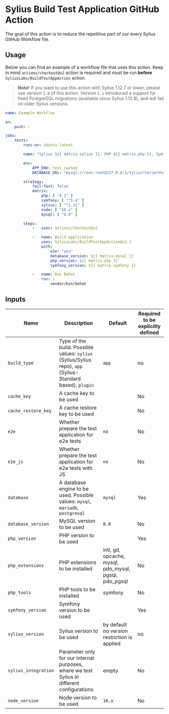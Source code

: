 # Sylius Build Test Application GitHub Action

The goal of this action is to reduce the repetitive part of our every Sylius GitHub Workflow file.

## Usage

Below you can find an example of a workflow file that uses this action. Keep in mind `actions/checkout@v2`
action is required and must be run **before** `SyliusLabs/BuildTestAppAction` action.

> **Note!** If you want to use this action with Sylius 1.12.7 or lower, please use version `2.0` of this action. Version `2.1` introduced
> a support for fixed PostgreSQL migrations (available since Sylius 1.12.8), and will fail on older Sylius versions.

```yaml
name: Example Workflow

on:
    push: ~

jobs:
    tests:
        runs-on: ubuntu-latest

        name: "Sylius ${{ matrix.sylius }}, PHP ${{ matrix.php }}, Symfony ${{ matrix.symfony }}, MySQL ${{ matrix.mysql }}"

        env:
            APP_ENV: test_cached
            DATABASE_URL: "mysql://root:root@127.0.0.1/sylius?serverVersion=${{ matrix.mysql }}"

        strategy:
            fail-fast: false
            matrix:
                php: [ "8.1" ]
                symfony: [ "^5.4" ]
                sylius: [ "^1.11" ]
                node: [ "16.x" ]
                mysql: [ "8.0" ]

        steps:
            -   uses: actions/checkout@v2

            -   name: Build application
                uses: SyliusLabs/BuildTestAppAction@v2.1
                with:
                    e2e: "yes"
                    database_version: ${{ matrix.mysql }}
                    php_version: ${{ matrix.php }}
                    symfony_version: ${{ matrix.symfony }}

            -   name: Run Behat
                run: |
                    vendor/bin/behat
```

## Inputs

| Name                 | Description                                                                                                | Default                                               | Required to be explicitly defined |
|----------------------|------------------------------------------------------------------------------------------------------------|-------------------------------------------------------|-----------------------------------|
| `build_type`         | Type of the build. Possible values: `sylius` (Sylius/Sylius repo), `app` (Sylius-Standard based), `plugin` | `app`                                                 | no                                |
| `cache_key`          | A cache key to be used                                                                                     |                                                       | No                                |
| `cache_restore_key`  | A cache restore key to be used                                                                             |                                                       | No                                |
| `e2e`                | Whether prepare the test application for e2e tests                                                         | `no`                                                  | No                                |
| `e2e_js`             | Whether prepare the test application for e2e tests with JS                                                 | `no`                                                  | No                                |
| `database`           | A database engine to be used. Possible values: `mysql`, `mariadb`, `postgresql`                            | `mysql`                                               | Yes                               |
| `database_version`   | MySQL version to be used                                                                                   | `8.0`                                                 | No                                |
| `php_version`        | PHP version to be used                                                                                     |                                                       | Yes                               |
| `php_extensions`     | PHP extensions to be installed                                                                             | intl, gd, opcache, mysql, pdo_mysql, pgsql, pdo_pgsql | No                                |
| `php_tools`          | PHP tools to be installed                                                                                  | symfony                                               | No                                |
| `symfony_version`    | Symfony version to be used                                                                                 |                                                       | Yes                               |
| `sylius_version`     | Sylius version to be used                                                                                  | by default no version restriction is applied          | no                                |
| `sylius_integration` | Parameter only for our internal purposes, where we test Sylius in different configurations                 | empty                                                 | No                                |
| `node_version`       | Node version to be used                                                                                    | `16.x`                                                | No                                |
